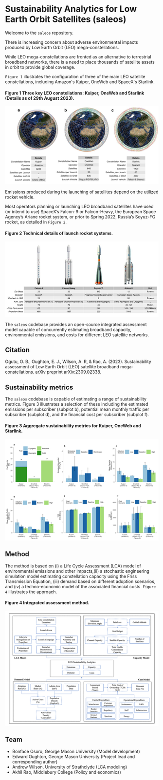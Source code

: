 # Sustainability Analytics for Low Earth Orbit Satellites (saleos)

Welcome to the `saleos` repository.

There is increasing concern about adverse environmental impacts produced by Low Earth Orbit (LEO) mega-constellations.

While LEO mega-constellations are fronted as an alternative to terrestrial broadband networks, there is a need to place thousands of satellite assets in orbit to provide global coverage. 

`Figure 1` illustrates the configuration of three of the main LEO satellite constellations, including Amazon's Kuiper, OneWeb and SpaceX's Starlink. 

#### Figure 1 Three key LEO constellations: Kuiper, OneWeb and Starlink (Details as of 29th August 2023).
<p align="center">
  <img src="/vis/figures/readme/fig_1.jpg" />
</p>

Emissions produced during the launching of satellites depend on the utilized rocket vehicle. 

Most operators planning or launching LEO broadband satellites have used (or intend to use) SpaceX’s Falcon-9 or Falcon-Heavy, the European Space Agency’s Ariane rocket system, or prior to Spring 2022, Russia’s Soyuz-FG rocket, as detailed in `Figure 2`. 

#### Figure 2 Technical details of launch rocket systems.
<p align="center">
  <img src="/vis/figures/readme/fig_2.jpg" />
</p>

The `saleos` codebase provides an open-source integrated assessment model capable of concurrently estimating broadband capacity, environmental emissions, and costs for different LEO satellite networks.

Citation
---------
Ogutu, O. B., Oughton, E. J., Wilson, A. R, & Rao, A. (2023). Sustainability assessment of Low Earth Orbit (LEO) satellite broadband mega-constellations. arXiv preprint arXiv:2309.02338.

## Sustainability metrics

The `saleos` codebase is capable of estimating a range of sustainability metrics. Figure 3 illustrates a selection of these including the estimated emissions per subscriber (subplot b), potential mean monthly traffic per subscriber (subplot d), and the financial cost per subscriber (subplot f).

#### Figure 3 Aggregate sustainability metrics for Kuiper, OneWeb and Starlink.
<p align = 'center'>
  <img src= '/vis/figures/readme/c_aggregate_metrics.png' />
</p>

## Method

The method is based on (i) a Life Cycle Assessment (LCA) model of environmental emissions and other impacts,(ii) a stochastic engineering simulation model estimating constellation capacity using the Friss Transmission Equation, (iii) demand based on different adoption scenarios, and (iv) a techno-economic model of the associated financial costs. `Figure 4` illustrates the approach.

#### Figure 4 Integrated assessment method.
<p align = 'center'>
  <img src= '/vis/figures/readme/model.png' />
</p>

## Team
- Bonface Osoro, George Mason University (Model development)
- Edward Oughton, George Mason University (Project lead and corresponding author)
- Andrew Wilson, University of Strathclyde (LCA modeling)
- Akhil Rao, Middlebury College (Policy and economics)
